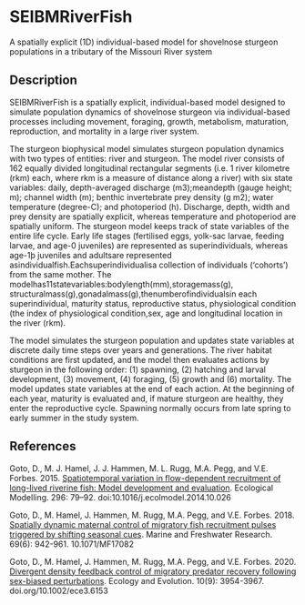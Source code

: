 # SEIBMRiverFish
A spatially explicit (1D) individual-based model for shovelnose sturgeon populations in a tributary of the Missouri River system

## Description 
SEIBMRiverFish is a spatially explicit, individual-based model designed to simulate population dynamics of shovelnose sturgeon via individual-based processes including movement, foraging, growth, metabolism, maturation, reproduction, and mortality in a large river system.

The sturgeon biophysical model simulates sturgeon population dynamics with two types of entities: river and sturgeon. The model river consists of 162 equally divided longitudinal rectangular segments (i.e. 1 river kilometre (rkm) each, where rkm is a measure of distance along a river) with six state variables: daily, depth-averaged discharge (m3);meandepth (gauge height; m); channel width (m); benthic invertebrate prey density (g m2); water temperature (degree-C); and photoperiod (h). Discharge, depth, width and prey density are spatially explicit, whereas temperature and photoperiod are spatially uniform. The sturgeon model keeps track of state variables of the entire life cycle. Early life stages (fertilised eggs, yolk-sac larvae, feeding larvae, and age-0 juveniles) are represented as superindividuals, whereas age-1þ juveniles and adultsare represented asindividualfish.Eachsuperindividualisa collection of individuals (‘cohorts’) from the same mother. The modelhas11statevariables:bodylength(mm),storagemass(g), structuralmass(g),gonadalmass(g),thenumberofindividualsin each superindividual, maturity status, reproductive status, physiological condition (the index of physiological condition,sex, age and longitudinal location in the river (rkm). 

The model simulates the sturgeon population and updates state variables at discrete daily time steps over years and generations. The river habitat conditions are first updated, and the model then evaluates actions by sturgeon in the following order: (1) spawning, (2) hatching and larval development, (3) movement, (4) foraging, (5) growth and (6) mortality. The model updates state variables at the end of each action. At the beginning of each year, maturity is evaluated and, if mature sturgeon are healthy, they enter the reproductive cycle. Spawning normally occurs from late spring to early summer in the study system.

## References
Goto, D., M. J. Hamel, J. J. Hammen, M. L. Rugg, M.A. Pegg, and V.E. Forbes. 2015. [Spatiotemporal variation in flow-dependent recruitment of long-lived riverine fish: Model development and evaluation](https://www.sciencedirect.com/science/article/abs/pii/S0304380014004992). Ecological Modelling. 296: 79–92. doi:10.1016/j.ecolmodel.2014.10.026

Goto, D., M. Hamel, J. Hammen, M. Rugg, M.A. Pegg, and V.E. Forbes. 2018. [Spatially dynamic maternal control of migratory fish recruitment pulses triggered by shifting seasonal cues](https://www.publish.csiro.au/MF/MF17082).  Marine and Freshwater Research. 69(6): 942-961. 10.1071/MF17082

Goto, D., M. Hamel, J. Hammen, M. Rugg, M.A. Pegg, and V.E. Forbes. 2020. [Divergent density feedback control of migratory predator recovery following sex-biased perturbations](https://onlinelibrary.wiley.com/doi/full/10.1002/ece3.6153). Ecology and Evolution. 10(9): 3954-3967. doi.org/10.1002/ece3.6153
